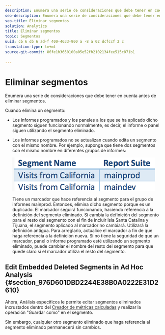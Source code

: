 ```yaml
---
description: Enumera una serie de consideraciones que debe tener en cuenta antes de eliminar segmentos.
seo-description: Enumera una serie de consideraciones que debe tener en cuenta antes de eliminar segmentos.
seo-title: Eliminar segmentos
solution: Analytics
title: Eliminar segmentos
topic: Segmentos
uuid: cb 6 db 6 ad-f 400-4633-900 a -8 a 02 dcfccf 2 c
translation-type: tm+mt
source-git-commit: 86fe1b3650100a05e52fb2102134fee515c871b1

---
```



# Eliminar segmentos

Enumera una serie de consideraciones que debe tener en cuenta antes de eliminar segmentos.

Cuando elimina un segmento:

* Los informes programados y los paneles a los que se ha aplicado dicho segmento siguen funcionando normalmente, es decir, el informe o panel siguen utilizando el segmento eliminado.
* Los informes programados no se actualizan cuando edita un segmento con el mismo nombre. Por ejemplo, suponga que tiene dos segmentos con el mismo nombre en diferentes grupos de informes:

   ![](assets/duplicate_seg_names.png)

   Tiene un marcador que hace referencia al segmento para el grupo de informes mainprod. Entonces, elimina dicho segmento porque es un duplicado. El marcador seguirá funcionando, haciendo referencia a la definición del segmento eliminado. Si cambia la definición del segmento para el resto del segmento con el fin de incluir Isla Santa Catalina y Tijuana, el segmento aplicado al marcador no cambiará. Utilizará la definición antigua. Para arreglarlo, actualice el marcador a fin de que haga referencia a la definición nueva. Si no tiene la seguridad de que un marcador, panel o informe programado esté utilizando un segmento eliminado, puede cambiar el nombre del resto del segmento para que quede claro si el marcador utiliza el resto del segmento.

## Edit Embedded Deleted Segments in Ad Hoc Analysis {#section_976D601DBD2244E38B0A0222E31D2610}

Ahora, Análisis específicos le permite editar segmentos eliminados incrustados dentro del [Creador de métricas calculadas](https://marketing.adobe.com/resources/help/en_US/analytics/calcmetrics/) y realizar la operación "Guardar como" en el segmento.

Sin embargo, cualquier otro segmento eliminado que haga referencia al segmento eliminado permanecerá sin cambios.
